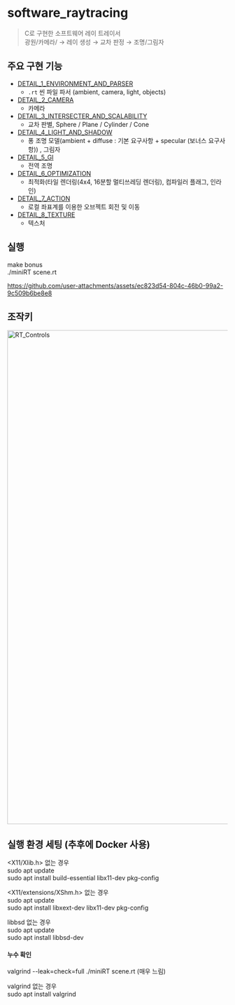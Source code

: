 
# software_raytracing
> C로 구현한 소프트웨어 레이 트레이서  
> 광원/카메라/ → 레이 생성 → 교차 판정 → 조명/그림자  

  
## 주요 구현 기능  
- [DETAIL_1_ENVIRONMENT_AND_PARSER](docs/DETAIL_1_ENVIRONMENT_AND_PARSER.md)  
    - `.rt` 씬 파일 파서 (ambient, camera, light, objects)  
- [DETAIL_2_CAMERA](docs/DETAIL_2_CAMERA.md)  
    - 카메라     
- [DETAIL_3_INTERSECTER_AND_SCALABILITY](docs/DETAIL_3_INTERSECTER_AND_SCALABILITY.md)  
    - 교차 판별, Sphere / Plane / Cylinder / Cone
- [DETAIL_4_LIGHT_AND_SHADOW](docs/DETAIL_4_LIGHT_AND_SHADOW.md)   
    - 퐁 조명 모델(ambient + diffuse : 기본 요구사항 + specular (보너스 요구사항)) , 그림자  
- [DETAIL_5_GI](docs/DETAIL_5_GI.md)  
    - 전역 조명
- [DETAIL_6_OPTIMIZATION](docs/DETAIL_6_OPTIMIZATION.md)  
    - 최적화(타일 렌더링(4x4, 16분할 멀티쓰레딩 렌더링), 컴파일러 플래그, 인라인)  
- [DETAIL_7_ACTION](docs/DETAIL_7_ACTION.md)
    - 로컬 좌표계를 이용한 오브젝트 회전 및 이동
- [DETAIL_8_TEXTURE](docs/DETAIL_8_TEXTURE.md)
    - 텍스처



## 실행  
  make bonus  
  ./miniRT scene.rt  



https://github.com/user-attachments/assets/ec823d54-804c-46b0-99a2-9c509b6be8e8




## 조작키
  <img width="3373" height="1127" alt="RT_Controls" src="https://github.com/user-attachments/assets/4aeab5d4-0435-497e-bb05-cb7d25032e91" />


## 실행 환경 세팅 (추후에 Docker 사용)  
<X11/Xlib.h> 없는 경우   
sudo apt update  
sudo apt install build-essential libx11-dev pkg-config  

<X11/extensions/XShm.h> 없는 경우  
sudo apt update  
sudo apt install libxext-dev libx11-dev pkg-config  

libbsd 없는 경우  
sudo apt update  
sudo apt install libbsd-dev  

#### 누수 확인  
valgrind --leak=check=full ./miniRT scene.rt (매우 느림)  

valgrind 없는 경우  
sudo apt install valgrind  



  
  
